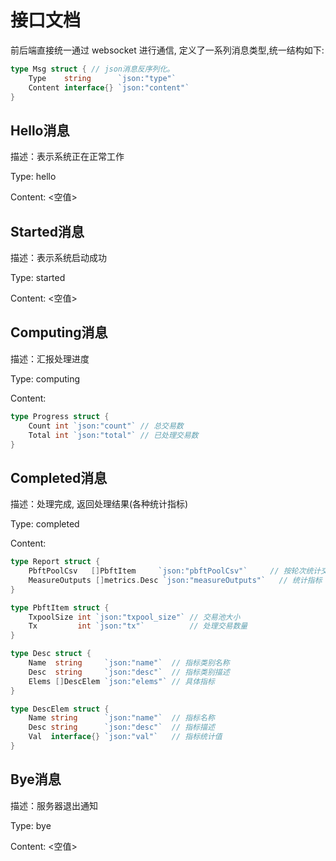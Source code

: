 # 接口文档

前后端直接统一通过 websocket 进行通信, 定义了一系列消息类型,统一结构如下: 
```go
type Msg struct { // json消息反序列化。
	Type    string      `json:"type"`
	Content interface{} `json:"content"`
}
```

## Hello消息
描述：表示系统正在正常工作   

Type: hello  

Content: <空值>  

## Started消息
描述：表示系统启动成功  

Type: started  

Content: <空值>  

## Computing消息
描述：汇报处理进度  

Type: computing  

Content: 
```go
type Progress struct {
	Count int `json:"count"` // 总交易数
	Total int `json:"total"` // 已处理交易数
}
```

## Completed消息
描述：处理完成, 返回处理结果(各种统计指标)  

Type: completed  

Content:
```go
type Report struct {
	PbftPoolCsv   []PbftItem     `json:"pbftPoolCsv"`     // 按轮次统计交易池和交易处理数量的变化
	MeasureOutputs []metrics.Desc `json:"measureOutputs"`   // 统计指标
}

type PbftItem struct {
    TxpoolSize int `json:"txpool_size"` // 交易池大小
    Tx         int `json:"tx"`          // 处理交易数量
}

type Desc struct {
    Name  string     `json:"name"`  // 指标类别名称
    Desc  string     `json:"desc"`  // 指标类别描述
    Elems []DescElem `json:"elems"` // 具体指标
}

type DescElem struct {
    Name string      `json:"name"`  // 指标名称
    Desc string      `json:"desc"`  // 指标描述
    Val  interface{} `json:"val"`   // 指标统计值
}
```

## Bye消息
描述：服务器退出通知  

Type: bye  

Content: <空值>